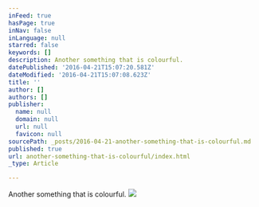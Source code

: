 ```yaml
---
inFeed: true
hasPage: true
inNav: false
inLanguage: null
starred: false
keywords: []
description: Another something that is colourful.
datePublished: '2016-04-21T15:07:20.581Z'
dateModified: '2016-04-21T15:07:08.623Z'
title: ''
author: []
authors: []
publisher:
  name: null
  domain: null
  url: null
  favicon: null
sourcePath: _posts/2016-04-21-another-something-that-is-colourful.md
published: true
url: another-something-that-is-colourful/index.html
_type: Article

---
```

Another something that is colourful.
![](https://the-grid-user-content.s3-us-west-2.amazonaws.com/714c2d14-b239-4ea3-a466-4a798c631e30.jpg)